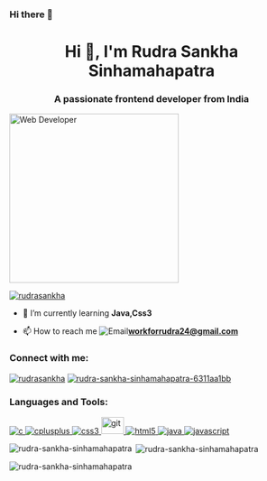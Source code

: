 ### Hi there 👋
<h1 align="center">Hi 👋, I'm Rudra Sankha Sinhamahapatra</h1>
<h3 align="center">A passionate frontend developer from India</h3>
<p align="centre"><img src="https://encrypted-tbn0.gstatic.com/images?q=tbn:ANd9GcSet0MuoC8S0Q8WXI1tjxXGq1bG_NCL6fkO9A&usqp=CAU" alt="Web Developer" height="300px" width="300px"/> </p>
<p align="left"> <a href="https://twitter.com/rudrasankha" target="_blank"><img src="https://img.shields.io/twitter/follow/rudrasankha?logo=twitter&style=for-the-badge" alt="rudrasankha" /></a> </p>


- 🌱 I’m currently learning **Java,Css3**

- 📫 How to reach me     <img src="https://img.shields.io/badge/Gmail-D14836?style=for-the-badge&logo=gmail&logoColor=white" alt="Email">**workforrudra24@gmail.com**

<h3 align="left">Connect with me:</h3>
<p align="left">
<a href="https://twitter.com/rudrasankha" target="_blank"><img align="center" src="https://img.shields.io/badge/Twitter-1DA1F2?style=for-the-badge&logo=twitter&logoColor=white" alt="rudrasankha"/></a>
<a href="https://linkedin.com/in/rudra-sankha-sinhamahapatra-6311aa1bb" target="_blank"><img align="center" src="https://img.shields.io/badge/LinkedIn-0077B5?style=for-the-badge&logo=linkedin&logoColor=white" alt="rudra-sankha-sinhamahapatra-6311aa1bb"  /></a>
</p>

<h3 align="left">Languages and Tools:</h3>
<p align="left"> <a href="https://www.cprogramming.com/" target="_blank" rel="noreferrer"> <img src="https://img.shields.io/badge/C-00599C?style=for-the-badge&logo=c&logoColor=white" alt="c"/> </a> <a href="https://www.w3schools.com/cpp/" target="_blank" rel="noreferrer"> <img src="https://img.shields.io/badge/C%2B%2B-00599C?style=for-the-badge&logo=c%2B%2B&logoColor=white" alt="cplusplus" /> </a> <a href="https://www.w3schools.com/css/" target="_blank" rel="noreferrer"> <img src="https://img.shields.io/badge/CSS3-1572B6?style=for-the-badge&logo=css3&logoColor=white" alt="css3" /> </a> <a href="https://git-scm.com/" target="_blank" rel="noreferrer"> <img src="https://img.shields.io/badge/GIT-E44C30?style=for-the-badge&logo=git&logoColor=white" alt="git" width="40" height="30"/> </a> <a href="https://www.w3.org/html/" target="_blank" rel="noreferrer"> <img src="https://img.shields.io/badge/HTML5-E34F26?style=for-the-badge&logo=html5&logoColor=white" alt="html5" /> </a> <a href="https://www.java.com" target="_blank" rel="noreferrer"> <img src="https://img.shields.io/badge/java-%23ED8B00.svg?style=for-the-badge&logo=openjdk&logoColor=white" alt="java" /> </a> <a href="https://developer.mozilla.org/en-US/docs/Web/JavaScript" target="_blank" rel="noreferrer"> <img src="https://img.shields.io/badge/JavaScript-323330?style=for-the-badge&logo=javascript&logoColor=F7DF1E" alt="javascript"/> </a> </p>

<p><img align="left" src="https://github-readme-stats.vercel.app/api/top-langs?username=rudra-sankha-sinhamahapatra&show_icons=true&locale=en&layout=compact" alt="rudra-sankha-sinhamahapatra" /></p>

<p>&nbsp;<img align="center" src="https://github-readme-stats.vercel.app/api?username=rudra-sankha-sinhamahapatra&show_icons=true&locale=en" alt="rudra-sankha-sinhamahapatra" /></p>

<p><img align="center" src="https://github-readme-streak-stats.herokuapp.com/?user=rudra-sankha-sinhamahapatra&" alt="rudra-sankha-sinhamahapatra" /></p>


<!--
**Rudra-Sankha-Sinhamahapatra/Rudra-Sankha-Sinhamahapatra** is a ✨ _special_ ✨ repository because its `README.md` (this file) appears on your GitHub profile.

Here are some ideas to get you started:

- 🔭 I’m currently working on ...
- 🌱 I’m currently learning ...
- 👯 I’m looking to collaborate on ...
- 🤔 I’m looking for help with ...
- 💬 Ask me about ...
- 📫 How to reach me: ...
- 😄 Pronouns: ...
- ⚡ Fun fact: ...
-->
